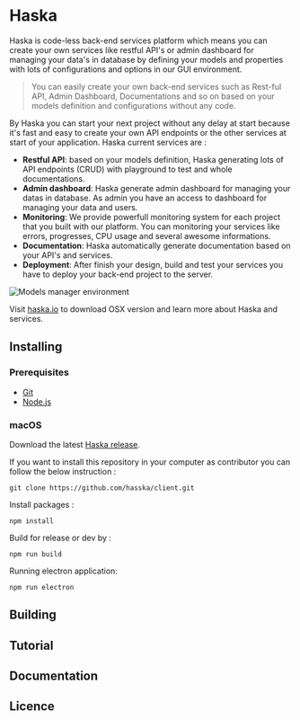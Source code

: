 # Haska
Haska is code-less back-end services platform which means you can create your own services like restful API's or admin dashboard for managing your data's in database by defining your models and properties with lots of configurations and options in our GUI environment.
> You can easily create your own back-end services such as Rest-ful API, Admin Dashboard, Documentations and so on based on your models definition and configurations without any code.
      
By Haska you can start your next project without any delay at start because it's fast and easy to create your own API endpoints or the other services at start of your application. Haska current services are :

 - **Restful API**: based on your models definition, Haska generating lots of API endpoints (CRUD) with playground to test and whole documentations.
 - **Admin dashboard**: Haska generate admin dashboard for managing your datas in database. As admin you have an access to dashboard for managing your data and users.
 - **Monitoring**: We provide powerfull monitoring system for each project that you built with our platform. You can monitoring your services like errors, progresses, CPU usage and several awesome informations.
 - **Documentation**: Haska automatically generate documentation based on your API's and services.
 - **Deployment**: After finish your design, build and test your services you have to deploy your back-end project to the server.
 
 

    

![Models manager environment](https://haska.io/images/screenshots/sc_1.jpg)

Visit [haska.io](https://haska.io/) to download OSX version and learn more about Haska and services.

## Installing

### Prerequisites

-   [Git](https://git-scm.com/)
- [Node.js](https://nodejs.org/en/download/)

### macOS
Download the latest  [Haska release](https://haska.io/download).    

If you want to install this repository in your computer as contributor you can follow the below instruction :

    git clone https://github.com/hasska/client.git   
Install packages :

    npm install
Build for release or dev by :

    npm run build
    
Running electron application:

    npm run electron

## Building

## Tutorial

## Documentation

## Licence
